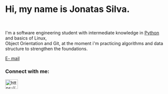 <h1><b>Hi, my name is Jonatas Silva.</b></h1><br>
 
 <p>
    I'm a software engineering student with intermediate knowledge in <u>Python</u> and basics of Linux,<br>
    Object Orientation and Git, at the moment i'm practicing algorithms and data structure to strengthen the foundations.
 </p>
 <a href=mailto:jonatassilvaemanuel@gmail.com?subject=Contact HTML">E- mail</a>
 
<!--<div style="display: inline_block"><br>
<img align="center" alt="jo-linux" height="30" width="40" src="https://cdn.jsdelivr.net/gh/devicons/devicon/icons/linux/linux-original.svg" />
<img align="center" alt="jo-py" height="30" width="40" src="https://cdn.jsdelivr.net/gh/devicons/devicon/icons/python/python-original.svg" />          
</div>--> 
 
<h3 align="left">Connect with me:</h3>
<p align="left">
<a href="https://www.linkedin.com/in/jonatasemanuell/" target="blank"><img align="center" src="https://raw.githubusercontent.com/rahuldkjain/github-profile-readme-generator/master/src/images/icons/Social/linked-in-alt.svg" alt="https://www.linkedin.com/in/jonatasemanuell/" target="_blank" height="30" width="40"/></a>
</p>
